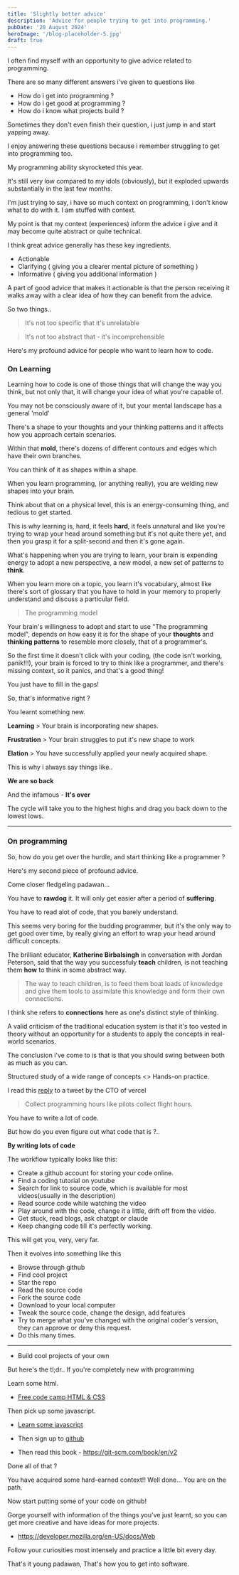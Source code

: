 ```yaml
---
title: 'Slightly better advice'
description: 'Advice for people trying to get into programming.'
pubDate: '20 August 2024'
heroImage: '/blog-placeholder-5.jpg'
draft: true
---
```


I often find myself with an opportunity to give advice related to programming. 

There are so many different answers i've given to questions like

- How do i get into programming ?
- How do i get good at programming ?
- How do i know what projects build ?

Sometimes they don't even finish their question, i just jump in and start yapping away.

I enjoy answering these questions because i remember struggling to get into programming too.

My programming ability skyrocketed this year. 

It's still very low compared to my idols (obviously), but it exploded upwards substantially in the last few months. 

I'm just trying to say, i have so much context on programming, i don't know what to do with it. 
I am stuffed with context. 

My point is that my context (experiences) inform the advice i give and it may become quite abstract or quite technical. 

I think great advice generally has these key ingredients.

- Actionable
- Clarifying ( giving you a clearer mental picture of something )
- Informative ( giving you additional information )


A part of good advice that makes it actionable is that the person receiving it walks away with a clear idea of how they can benefit from the advice. 

So two things.. 

> It's not too specific that it's unrelatable

> It's not too abstract that - it's incomprehensible

Here's my profound advice for people who want to learn how to code.

### On Learning

Learning how to code is one of those things that will change the way you think, but not only that, it will change your idea of what you're capable of. 

You may not be consciously aware of it, but your mental landscape has a general 'mold' 

There's a shape to your thoughts and your thinking patterns and it affects how you approach certain scenarios.

Within that **mold**, there's dozens of different contours and edges which have their own branches.

You can think of it as shapes within a shape.

When you learn programming, (or anything really), you are welding new shapes into your brain. 

Think about that on a physical level, this is an energy-consuming thing, and tedious to get started. 

This is why learning is, hard, it feels **hard**, it feels unnatural and like you're trying to wrap your head around something but it's not quite there yet, and then you grasp it for a split-second and then it's gone again.

What's happening when you are trying to learn, your brain is expending energy to adopt a new perspective, a new model, a new set of patterns to **think**.

When you learn more on a topic, you learn it's vocabulary, almost like there's sort of glossary that you have to hold in your memory to properly understand and discuss a particular field.

> The programming model

Your brain's willingness to adopt and start to use "The programming model", depends on how easy it is for the shape of your **thoughts** and **thinking patterns** to resemble more closely, that of a programmer's.

So the first time it doesn't click with your coding, (the code isn't working, panik!!!), your brain is forced to try to think like a programmer, and there's missing context, so it panics, and that's a good thing!

You just have to fill in the gaps!

So, that's informative right ?

You learnt something new. 

**Learning** > Your brain is incorporating new shapes.

**Frustration** > Your brain struggles to put it's new shape to work

**Elation** > You have successfully applied your newly acquired shape. 

This is why i always say things like..

**We are so back** 

And the infamous - **It's over**

The cycle will take you to the highest highs and drag you back down to the lowest lows. 

----

### On programming

So, how do you get over the hurdle, and start thinking like a programmer ?

Here's my second piece of profound advice. 

Come closer fledgeling padawan...

You have to **rawdog** it. It will only get easier after a period of **suffering**. 

You have to read alot of code, that you barely understand.

This seems very boring for the budding programmer, but it's the only way to get good over time, by really giving an effort to wrap your head around difficult concepts.

The brilliant educator, **Katherine Birbalsingh** in conversation with Jordan Peterson, said that the way you successfuly **teach** children, is not teaching them **how** to think in some abstract way. 

> The way to teach children, is to feed them boat loads of knowledge and give them tools to assimilate this knowledge and form their own connections.

I think she refers to **connections** here as one's distinct style of thinking.

A valid criticism of the traditional education system is that it's too vested in theory without an opportunity for a students to apply the concepts in real-world scenarios.

The conclusion i've come to is that is that you should swing between both as much as you can. 

Structured study of a wide range of concepts <> Hands-on practice.

I read this [reply](https://x.com/cramforce/status/1824502095338409987) to a tweet by the CTO of vercel

> Collect programming hours like pilots collect flight hours.

You have to write a lot of code.

But how do you even figure out what code that is ?..

**By writing lots of code**

The workflow typically looks like this:

- Create a github account for storing your code online.
- Find a coding tutorial on youtube
- Search for link to source code, which is available for most videos(usually in the description)
- Read source code while watching the video
- Play around with the code, change it a little, drift off from the video.  
- Get stuck, read blogs, ask chatgpt or claude
- Keep changing code till it's perfectly working.

This will get you, very, very far. 

Then it evolves into something like this 

- Browse through github
- Find cool project
- Star the repo
- Read the source code
- Fork the source code
- Download to your local computer
- Tweak the source code, change the design, add features
- Try to merge what you've changed with the original coder's version, they can approve or deny this request. 
- Do this many times.

---
- Build cool projects of your own

But here's the tl;dr.. If you're completely new with programming

Learn some html.

- [Free code camp HTML & CSS](https://www.freecodecamp.org/learn/responsive-web-design/)


Then pick up some javascript.

- [Learn some javascript](https://www.freecodecamp.org/learn/javascript-algorithms-and-data-structures/)

- Then sign up to [github](https://github.com)

- Then read this book - https://git-scm.com/book/en/v2

Done all of that ?

You have acquired some hard-earned context!!
Well done...
You are on the path.

Now start putting some of your code on github!

Gorge yourself with information of the things you've just learnt, so you can get more creative and have ideas for more projects.

- https://developer.mozilla.org/en-US/docs/Web

Follow your curiosities most intensely and practice a little bit every day.

That's it young padawan, That's how you to get into software.